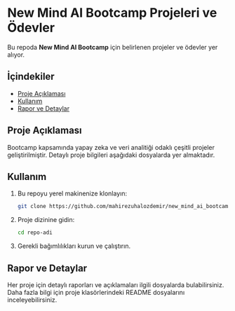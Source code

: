 # New Mind AI Bootcamp Projeleri ve Ödevler

Bu repoda **New Mind AI Bootcamp** için belirlenen projeler ve ödevler yer alıyor. 

## İçindekiler
- [Proje Açıklaması](#proje-açıklaması)
- [Kullanım](#kullanım)
- [Rapor ve Detaylar](#rapor-ve-detaylar)

## Proje Açıklaması
Bootcamp kapsamında yapay zeka ve veri analitiği odaklı çeşitli projeler geliştirilmiştir. Detaylı proje bilgileri aşağıdaki dosyalarda yer almaktadır.

## Kullanım
1. Bu repoyu yerel makinenize klonlayın:
   ```bash
   git clone https://github.com/mahirezuhalozdemir/new_mind_ai_bootcamp.git
2. Proje dizinine gidin:
    ```bash
    cd repo-adi

4. Gerekli bağımlılıkları kurun ve çalıştırın.
## Rapor ve Detaylar
Her proje için detaylı raporları ve açıklamaları ilgili dosyalarda bulabilirsiniz. Daha fazla bilgi için proje klasörlerindeki README dosyalarını inceleyebilirsiniz.
